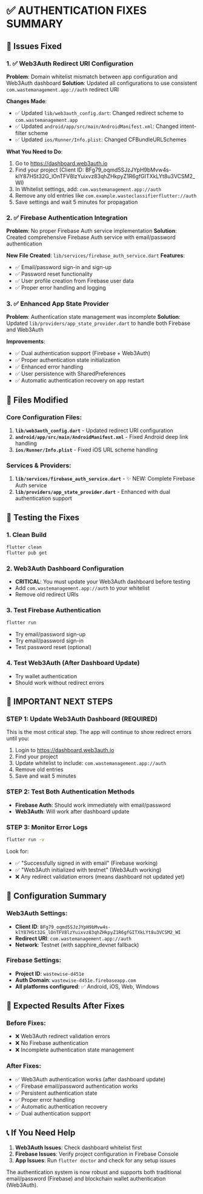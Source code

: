 # ✅ AUTHENTICATION FIXES SUMMARY

## 🎯 Issues Fixed

### 1. ✅ Web3Auth Redirect URI Configuration
**Problem**: Domain whitelist mismatch between app configuration and Web3Auth dashboard
**Solution**: Updated all configurations to use consistent `com.wastemanagement.app://auth` redirect URI

**Changes Made**:
- ✅ Updated `lib/web3auth_config.dart`: Changed redirect scheme to `com.wastemanagement.app`
- ✅ Updated `android/app/src/main/AndroidManifest.xml`: Changed intent-filter scheme
- ✅ Updated `ios/Runner/Info.plist`: Changed CFBundleURLSchemes

**What You Need to Do**:
1. Go to https://dashboard.web3auth.io
2. Find your project (Client ID: BFg79_oqmd5SJzJYpH9bMvw4s-klY87HSt32G_lOnTFV8lzYuixvz83qhZHkpyZ1R6gfGITXkLYt8u3VCSM2_WI)
3. In Whitelist settings, add: `com.wastemanagement.app://auth`
4. Remove any old entries like `com.example.wasteclassifierflutter://auth`
5. Save settings and wait 5 minutes for propagation

### 2. ✅ Firebase Authentication Integration
**Problem**: No proper Firebase Auth service implementation
**Solution**: Created comprehensive Firebase Auth service with email/password authentication

**New File Created**: `lib/services/firebase_auth_service.dart`
**Features**:
- ✅ Email/password sign-in and sign-up
- ✅ Password reset functionality
- ✅ User profile creation from Firebase user data
- ✅ Proper error handling and logging

### 3. ✅ Enhanced App State Provider
**Problem**: Authentication state management was incomplete
**Solution**: Updated `lib/providers/app_state_provider.dart` to handle both Firebase and Web3Auth

**Improvements**:
- ✅ Dual authentication support (Firebase + Web3Auth)
- ✅ Proper authentication state initialization
- ✅ Enhanced error handling
- ✅ User persistence with SharedPreferences
- ✅ Automatic authentication recovery on app restart

## 📁 Files Modified

### Core Configuration Files:
1. **`lib/web3auth_config.dart`** - Updated redirect URI configuration
2. **`android/app/src/main/AndroidManifest.xml`** - Fixed Android deep link handling
3. **`ios/Runner/Info.plist`** - Fixed iOS URL scheme handling

### Services & Providers:
1. **`lib/services/firebase_auth_service.dart`** - ✨ NEW: Complete Firebase Auth service
2. **`lib/providers/app_state_provider.dart`** - Enhanced with dual authentication support

## 🧪 Testing the Fixes

### 1. Clean Build
```bash
flutter clean
flutter pub get
```

### 2. Web3Auth Dashboard Configuration
- **CRITICAL**: You must update your Web3Auth dashboard before testing
- Add `com.wastemanagement.app://auth` to your whitelist
- Remove old redirect URIs

### 3. Test Firebase Authentication
```bash
flutter run
```
- Try email/password sign-up
- Try email/password sign-in
- Test password reset (optional)

### 4. Test Web3Auth (After Dashboard Update)
- Try wallet authentication
- Should work without redirect errors

## 🚨 IMPORTANT NEXT STEPS

### STEP 1: Update Web3Auth Dashboard (REQUIRED)
This is the most critical step. The app will continue to show redirect errors until you:
1. Login to https://dashboard.web3auth.io
2. Find your project
3. Update whitelist to include: `com.wastemanagement.app://auth`
4. Remove old entries
5. Save and wait 5 minutes

### STEP 2: Test Both Authentication Methods
- **Firebase Auth**: Should work immediately with email/password
- **Web3Auth**: Will work after dashboard update

### STEP 3: Monitor Error Logs
```bash
flutter run -v
```
Look for:
- ✅ "Successfully signed in with email" (Firebase working)
- ✅ "Web3Auth initialized with testnet" (Web3Auth working)
- ❌ Any redirect validation errors (means dashboard not updated yet)

## 🔧 Configuration Summary

### Web3Auth Settings:
- **Client ID**: `BFg79_oqmd5SJzJYpH9bMvw4s-klY87HSt32G_lOnTFV8lzYuixvz83qhZHkpyZ1R6gfGITXkLYt8u3VCSM2_WI`
- **Redirect URI**: `com.wastemanagement.app://auth`
- **Network**: Testnet (with sapphire_devnet fallback)

### Firebase Settings:
- **Project ID**: `wastewise-d451e`
- **Auth Domain**: `wastewise-d451e.firebaseapp.com`
- **All platforms configured**: ✅ Android, iOS, Web, Windows

## 🎉 Expected Results After Fixes

### Before Fixes:
- ❌ Web3Auth redirect validation errors
- ❌ No Firebase authentication
- ❌ Incomplete authentication state management

### After Fixes:
- ✅ Web3Auth authentication works (after dashboard update)
- ✅ Firebase email/password authentication works
- ✅ Persistent authentication state
- ✅ Proper error handling
- ✅ Automatic authentication recovery
- ✅ Dual authentication support

## 📞 If You Need Help

1. **Web3Auth Issues**: Check dashboard whitelist first
2. **Firebase Issues**: Verify project configuration in Firebase Console
3. **App Issues**: Run `flutter doctor` and check for any setup issues

The authentication system is now robust and supports both traditional email/password (Firebase) and blockchain wallet authentication (Web3Auth).
